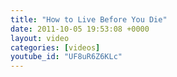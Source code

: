 ```yaml
---
title: "How to Live Before You Die"
date: 2011-10-05 19:53:08 +0000
layout: video
categories: [videos]
youtube_id: "UF8uR6Z6KLc"
---
```

